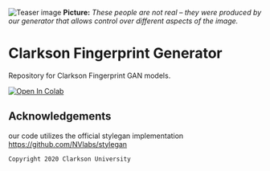 
![Teaser image](./CITeR-logo.png.png)
**Picture:** *These people are not real &ndash; they were produced by our generator that allows control over different aspects of the image.*

# Clarkson Fingerprint Generator

Repository for Clarkson Fingerprint GAN models.

[![Open In Colab](https://colab.research.google.com/assets/colab-badge.svg)](https://colab.research.google.com/github/keivanB/Clarkson_Finger_Gen/blob/main/Gen_Samples.ipynb)


## Acknowledgements

our code utilizes the official stylegan implementation https://github.com/NVlabs/stylegan


```sh
Copyright 2020 Clarkson University
```
